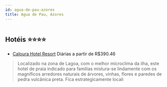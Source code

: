 ```yaml
---
id: agua-de-pau-azores
title: Agua de Pau, Azores
---
```


<center><img src="http://photos.hotelbeds.com/giata/12/123988/123988a_hb_ba_001.jpg" alt="" /></center>


## Hotéis ⭐️⭐️⭐️⭐️

-    [Caloura Hotel Resort](https://www.hurb.com/aud/https://www.hurb.com/hoteis/agua-de-pau/caloura-hotel-resort-JNP-JP281564?cmp=18055) Diárias a partir de R$390.46
   > Localizado na zona de Lagoa, com o melhor microclima da ilha, este hotel de praia indicado para famílias mistura-se lindamente com os magníficos arredores naturais de árvores, vinhas, flores e paredes de pedra vulcânica preta. Fica estrategicamente locali
